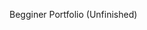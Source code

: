 Begginer Portfolio (Unfinished)

<!---
karriekhaizen/karriekhaizen is a ✨ special ✨ repository because its `README.md` (this file) appears on your GitHub profile.
You can click the Preview link to take a look at your changes.
--->
